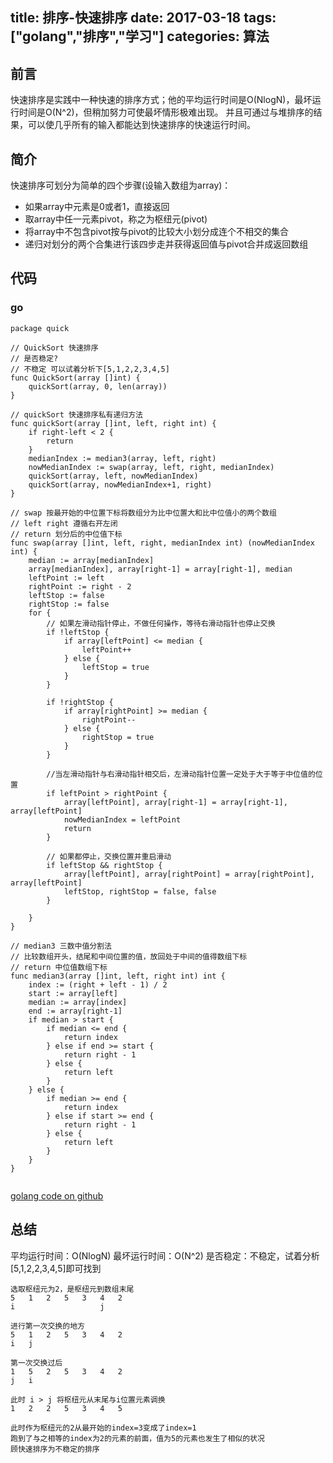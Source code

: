 title: 排序-快速排序
date: 2017-03-18
tags: ["golang","排序","学习"]
categories:
  算法
---
## 前言 ##
快速排序是实践中一种快速的排序方式；他的平均运行时间是O(NlogN)，最坏运行时间是O(N^2)，但稍加努力可使最坏情形极难出现。
并且可通过与堆排序的结果，可以使几乎所有的输入都能达到快速排序的快速运行时间。

## 简介 ##
快速排序可划分为简单的四个步骤(设输入数组为array)：
 * 如果array中元素是0或者1，直接返回
 * 取array中任一元素pivot，称之为枢纽元(pivot)
 * 将array中不包含pivot按与pivot的比较大小划分成连个不相交的集合
 * 递归对划分的两个合集进行该四步走并获得返回值与pivot合并成返回数组

## 代码 ##
### go ###
```
package quick

// QuickSort 快速排序
// 是否稳定?
// 不稳定 可以试着分析下[5,1,2,2,3,4,5]
func QuickSort(array []int) {
	quickSort(array, 0, len(array))
}

// quickSort 快速排序私有递归方法
func quickSort(array []int, left, right int) {
	if right-left < 2 {
		return
	}
	medianIndex := median3(array, left, right)
	nowMedianIndex := swap(array, left, right, medianIndex)
	quickSort(array, left, nowMedianIndex)
	quickSort(array, nowMedianIndex+1, right)
}

// swap 按最开始的中位置下标将数组分为比中位置大和比中位值小的两个数组
// left right 遵循右开左闭
// return 划分后的中位值下标
func swap(array []int, left, right, medianIndex int) (nowMedianIndex int) {
	median := array[medianIndex]
	array[medianIndex], array[right-1] = array[right-1], median
	leftPoint := left
	rightPoint := right - 2
	leftStop := false
	rightStop := false
	for {
		// 如果左滑动指针停止，不做任何操作，等待右滑动指针也停止交换
		if !leftStop {
			if array[leftPoint] <= median {
				leftPoint++
			} else {
				leftStop = true
			}
		}

		if !rightStop {
			if array[rightPoint] >= median {
				rightPoint--
			} else {
				rightStop = true
			}
		}

		//当左滑动指针与右滑动指针相交后，左滑动指针位置一定处于大于等于中位值的位置
		if leftPoint > rightPoint {
			array[leftPoint], array[right-1] = array[right-1], array[leftPoint]
			nowMedianIndex = leftPoint
			return
		}

		// 如果都停止，交换位置并重启滑动
		if leftStop && rightStop {
			array[leftPoint], array[rightPoint] = array[rightPoint], array[leftPoint]
			leftStop, rightStop = false, false
		}

	}
}

// median3 三数中值分割法
// 比较数组开头，结尾和中间位置的值，放回处于中间的值得数组下标
// return 中位值数组下标
func median3(array []int, left, right int) int {
	index := (right + left - 1) / 2
	start := array[left]
	median := array[index]
	end := array[right-1]
	if median > start {
		if median <= end {
			return index
		} else if end >= start {
			return right - 1
		} else {
			return left
		}
	} else {
		if median >= end {
			return index
		} else if start >= end {
			return right - 1
		} else {
			return left
		}
	}
}


```
[golang code on github](https://github.com/fudali113/learn-basic/blob/master/sort/quick/quick.go)
## 总结 ##

平均运行时间：O(NlogN)
最坏运行时间：O(N^2)
是否稳定：不稳定，试着分析[5,1,2,2,3,4,5]即可找到
```
选取枢纽元为2，是枢纽元到数组末尾
5   1   2   5   3   4   2
i                   j

进行第一次交换的地方
5   1   2   5   3   4   2
i   j

第一次交换过后
1   5   2   5   3   4   2
j   i

此时 i > j 将枢纽元从末尾与i位置元素调换
1   2   2   5   3   4   5

此时作为枢纽元的2从最开始的index=3变成了index=1
跑到了与之相等的index为2的元素的前面，值为5的元素也发生了相似的状况
顾快速排序为不稳定的排序
```